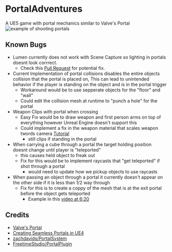 # PortalAdventures
A UE5 game with portal mechanics similar to Valve's Portal
![example of shooting portals](/Wiki/Media/PortalShootingExample.gif)

## Known Bugs
- Lumen currently does not work with Scene Capture so lighting in portals doesnt look corrrect. 
	* Check this [Pull Request](https://github.com/EpicGames/UnrealEngine/pull/9074) for potential fix.
- Current Implementation of portal collisions disables the entire objects collision that the portal is placed on, This can lead to unintended behavior if the player is standing on the object and is in the portal trigger
	* Workaround would be to use sepperate objects for the "floor" and "wall"
	* Could edit the collision mesh at runtime to "punch a hole" for the portal
- Weapon Clips with portal when crossing
	* Easy Fix would be to draw weapon and first person arms on top of everything however Unreal Engine doesn't support this
	* Could implement a fix in the weapon material that scales weapon twords camera [Tutorial](https://www.youtube.com/watch?v=zqfzvHCcvZs&ab_channel=JackFrench)
		- still clips if standing in the portal
- When carrying a cube through a portal the target holding position doesnt change until player is "teleported"
	* this causes held object to freak out
	* Fix for this would be to implement raycasts that "get teleported" if shot through a portal
		- would need to update how we pickup objects to use raycasts
- When passing an object through a portal it currently doesn't appear on the other side if it is less than 1/2 way through
	* Fix for this is to create a coppy of the mesh that is at the exit portal before the object gets teleported
		- Example in this [video at 6:20](https://youtu.be/_SmPR5mvH7w?t=380)

## Credits
- [Valve's Portal](https://store.steampowered.com/app/400/Portal/)
- [Creating Seamless Portals in UE4](https://www.froyok.fr/blog/2019-03-creating-seamless-portals-in-unreal-engine-4/)
- [zachdavids/PortalSystem](https://github.com/zachdavids/PortalSystem)
- [FreetimeStudio/PortalPlugin](https://github.com/FreetimeStudio/PortalPlugin)
